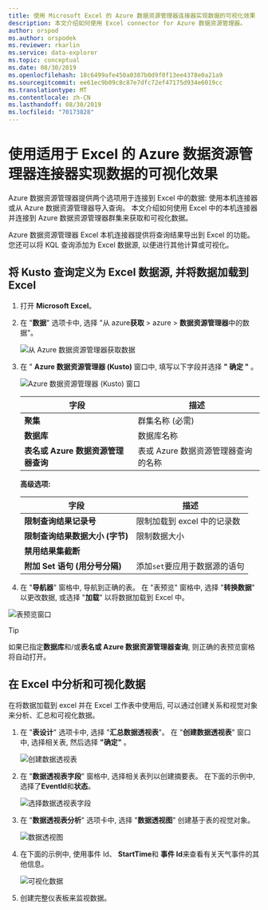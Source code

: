 ```yaml
---
title: 使用 Microsoft Excel 的 Azure 数据资源管理器连接器实现数据的可视化效果
description: 本文介绍如何使用 Excel connector for Azure 数据资源管理器。
author: orspod
ms.author: orspodek
ms.reviewer: rkarlin
ms.service: data-explorer
ms.topic: conceptual
ms.date: 08/30/2019
ms.openlocfilehash: 18c6499afe450a0387b0d9f0f13ee4378e0a21a9
ms.sourcegitcommit: ee61ec9b09c8c87e7dfc72ef47175d934e6019cc
ms.translationtype: MT
ms.contentlocale: zh-CN
ms.lasthandoff: 08/30/2019
ms.locfileid: "70173828"
---
```

# <a name="visualize-data-using-the-azure-data-explorer-connector-for-excel"></a>使用适用于 Excel 的 Azure 数据资源管理器连接器实现数据的可视化效果

Azure 数据资源管理器提供两个选项用于连接到 Excel 中的数据: 使用本机连接器或从 Azure 数据资源管理器导入查询。 本文介绍如何使用 Excel 中的本机连接器并连接到 Azure 数据资源管理器群集来获取和可视化数据。

Azure 数据资源管理器 Excel 本机连接器提供将查询结果导出到 Excel 的功能。 您还可以将 KQL 查询添加为 Excel 数据源, 以便进行其他计算或可视化。

## <a name="define-kusto-query-as-an-excel-data-source-and-load-the-data-to-excel"></a>将 Kusto 查询定义为 Excel 数据源, 并将数据加载到 Excel

1. 打开 **Microsoft Excel**。
1. 在 "**数据**" 选项卡中, 选择 "从 azure**获取** > azure > **数据资源管理器**中的数据"。

    ![从 Azure 数据资源管理器获取数据](media/excel-connector/get-data-from-adx.png)

1. 在 " **Azure 数据资源管理器 (Kusto)** 窗口中, 填写以下字段并选择 **" 确定 "** 。

    ![Azure 数据资源管理器 (Kusto) 窗口](media/excel-connector/adx-connection-window.png)
    
    |字段   |描述 |
    |---------|---------|
    |**聚集**   |   群集名称 (必需)      |    
    |**数据库**     |    数据库名称      |    
    |**表名或 Azure 数据资源管理器查询**    |     表或 Azure 数据资源管理器查询的名称    | 
    
    **高级选项:**

     |字段   |描述 |
    |---------|---------|
    |**限制查询结果记录号**     |     限制加载到 excel 中的记录数  |    
    |**限制查询结果数据大小 (字节)**    |    限制数据大小      |   
    |**禁用结果集截断**    |         |      
    |**附加 Set 语句 (用分号分隔)**    |    添加`set`要应用于数据源的语句     |   

1.  在 "**导航器**" 窗格中, 导航到正确的表。 在 "表预览" 窗格中, 选择 "**转换数据**" 以更改数据, 或选择 "**加载**" 以将数据加载到 Excel 中。

![表预览窗口](media/excel-connector/navigate-table-preview-window.png)

   > [!TIP]
   > 如果已指定**数据库**和/或**表名或 Azure 数据资源管理器查询**, 则正确的表预览窗格将自动打开。 

## <a name="analyze-and-visualize-data-in-excel"></a>在 Excel 中分析和可视化数据

在将数据加载到 excel 并在 Excel 工作表中使用后, 可以通过创建关系和视觉对象来分析、汇总和可视化数据。 

1.  在 "**表设计**" 选项卡中, 选择 "**汇总数据透视表**"。 在 "**创建数据透视表**" 窗口中, 选择相关表, 然后选择 **"确定"** 。

    ![创建数据透视表](media/excel-connector/create-pivot-table.png)

1. 在 "**数据透视表字段**" 窗格中, 选择相关表列以创建摘要表。 在下面的示例中, 选择了**EventId**和**状态**。
    
    ![选择数据透视表字段](media/excel-connector/pivot-table-pick-fields.png)

1. 在 "**数据透视表分析**" 选项卡中, 选择 "**数据透视图**" 创建基于表的视觉对象。 

    ![数据透视图](media/excel-connector/pivot-table-analyze-pivotchart.png)

1. 在下面的示例中, 使用事件 Id、 **StartTime**和 **事件 Id**来查看有关天气事件的其他信息。

    ![可视化数据](media/excel-connector/visualize-excel-data.png)

1. 创建完整仪表板来监视数据。


